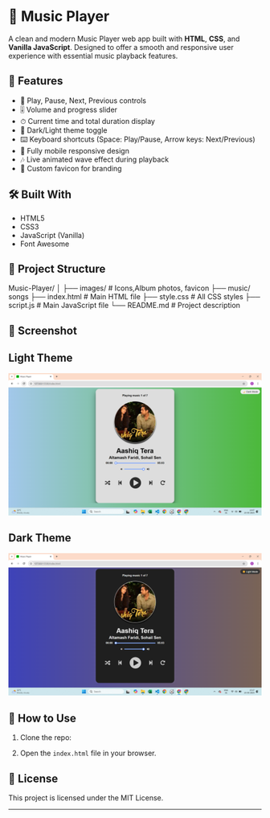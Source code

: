 # 🎵 Music Player

A clean and modern Music Player web app built with **HTML**, **CSS**, and **Vanilla JavaScript**. Designed to offer a smooth and responsive user experience with essential music playback features.

## 🚀 Features

- 🔁 Play, Pause, Next, Previous controls
- 🎚 Volume and progress slider
- ⏱ Current time and total duration display
- 🌙 Dark/Light theme toggle
- ⌨️ Keyboard shortcuts (Space: Play/Pause, Arrow keys: Next/Previous)
- 📱 Fully mobile responsive design
- 🎶 Live animated wave effect during playback
- 🎵 Custom favicon for branding

## 🛠 Built With

- HTML5
- CSS3
- JavaScript (Vanilla)
- Font Awesome

## 📁 Project Structure

Music-Player/
│
├── images/ # Icons,Album photos, favicon
├── music/ songs
├── index.html # Main HTML file
├── style.css # All CSS styles
├── script.js # Main JavaScript file
└── README.md # Project description

## 📌 Screenshot
## Light Theme
![Screenshot](images/Screenshot1.png)
## Dark Theme
![Screenshot](images/Screenshot2.png)



## 📌 How to Use

1. Clone the repo:



2. Open the `index.html` file in your browser.


## 📄 License

This project is licensed under the MIT License.

---


